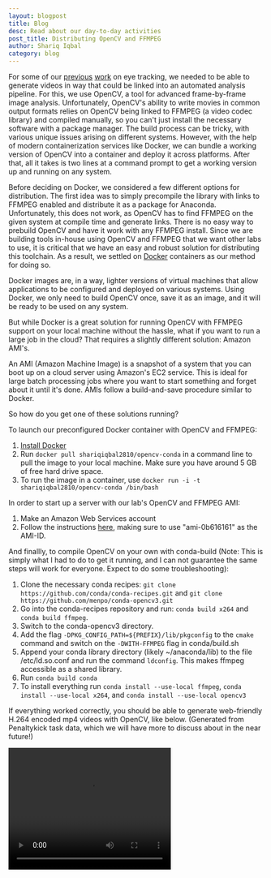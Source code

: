 ```yaml
---
layout: blogpost
title: Blog
desc: Read about our day-to-day activities
post_title: Distributing OpenCV and FFMPEG
author: Shariq Iqbal
category: blog
---
```


For some of our [previous](https://pearsonlab.github.io/blog/2015/11/06/eye_tracking_tech.html) [work](https://pearsonlab.github.io/blog/2016/03/10/nasher_eye_tracking.html) on eye tracking, we needed to be able to generate videos in way that could be linked into an automated analysis pipeline. For this, we use OpenCV, a tool for advanced frame-by-frame image analysis. Unfortunately, OpenCV's ability to write movies in common output formats relies on OpenCV being linked to FFMPEG (a video codec library) and compiled manually, so you can't just install the necessary software with a package manager. The build process can be tricky, with various unique issues arising on different systems. However, with the help of modern containerization services like Docker, we can bundle a working version of OpenCV into a container and deploy it across platforms. After that, all it takes is two lines at a command prompt to get a working version up and running on any system.

Before deciding on Docker, we considered a few different options for distribution. The first idea was to simply precompile the library with links to FFMPEG enabled and distribute it as a package for Anaconda. Unfortunately, this does not work, as OpenCV has to find FFMPEG on the given system at compile time and generate links. There is no easy way to prebuild OpenCV and have it work with any FFMPEG install. Since we are building tools in-house using OpenCV and FFMPEG that we want other labs to use, it is critical that we have an easy and robust solution for distributing this toolchain. As a result, we settled on [Docker](https://www.docker.com) containers as our method for doing so.

Docker images are, in a way, lighter versions of virtual machines that allow applications to be configured and deployed on various systems. Using Docker, we only need to build OpenCV once, save it as an image, and it will be ready to be used on any system.

But while Docker is a great solution for running OpenCV with FFMPEG support on your local machine without the hassle, what if you want to run a large job in the cloud? That requires a slightly different solution: Amazon AMI's.

An AMI (Amazon Machine Image) is a snapshot of a system that you can boot up on a cloud server using Amazon's EC2 service. This is ideal for large batch processing jobs where you want to start something and forget about it until it's done. AMIs follow a build-and-save procedure similar to Docker.

So how do you get one of these solutions running?

To launch our preconfigured Docker container with OpenCV and FFMPEG:

1. [Install Docker](https://docs.docker.com/engine/installation/)
1. Run `docker pull shariqiqbal2810/opencv-conda` in a command line to pull the image to your local machine. Make sure you have around 5 GB of free hard drive space.
1. To run the image in a container, use `docker run -i -t shariqiqbal2810/opencv-conda /bin/bash`

In order to start up a server with our lab's OpenCV and FFMPEG AMI:

1. Make an Amazon Web Services account
1. Follow the instructions [here](http://docs.aws.amazon.com/AWSEC2/latest/UserGuide/EC2_GetStarted.html), making sure to use "ami-0b616161" as the AMI-ID.

And finallly, to compile OpenCV on your own with conda-build (Note: This is simply what I had to do to get it running, and I can not guarantee the same steps will work for everyone. Expect to do some troubleshooting):

1. Clone the necessary conda recipes: `git clone https://github.com/conda/conda-recipes.git` and `git clone https://github.com/menpo/conda-opencv3.git`
1. Go into the conda-recipes repository and run: `conda build x264` and `conda build ffmpeg`.
1. Switch to the conda-opencv3 directory.
1. Add the flag `-DPKG_CONFIG_PATH=${PREFIX}/lib/pkgconfig` to the `cmake` command and switch on the `-DWITH-FFMPEG` flag in conda/build.sh
1. Append your conda library directory (likely ~/anaconda/lib) to the file /etc/ld.so.conf and run the command `ldconfig`. This makes ffmpeg accessible as a shared library.
1. Run `conda build conda`
1. To install everything run `conda install --use-local ffmpeg`, `conda install --use-local x264`, and `conda install --use-local opencv3`

If everything worked correctly, you should be able to generate web-friendly H.264 encoded mp4 videos with OpenCV, like below. (Generated from Penaltykick task data, which we will have more to discuss about in the near future!)

<video width="320" height="240" controls>
  <source src="http://people.duke.edu/~sni/penaltykick_videos/sess1trial1.mp4" type="video/mp4">
Your browser does not support the video tag.
</video>
